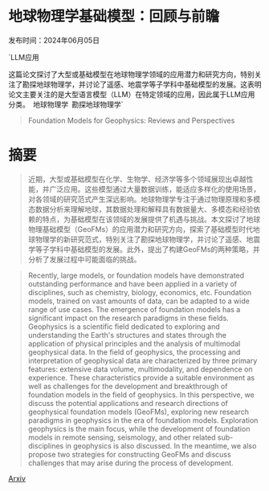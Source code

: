# 地球物理学基础模型：回顾与前瞻

发布时间：2024年06月05日

`LLM应用

这篇论文探讨了大型或基础模型在地球物理学领域的应用潜力和研究方向，特别关注了勘探地球物理学，并讨论了遥感、地震学等子学科中基础模型的发展。这表明论文主要关注的是大型语言模型（LLM）在特定领域的应用，因此属于LLM应用分类。` `地球物理学` `勘探地球物理学`

> Foundation Models for Geophysics: Reviews and Perspectives

# 摘要

> 近期，大型或基础模型在化学、生物学、经济学等多个领域展现出卓越性能，并广泛应用。这些模型通过大量数据训练，能适应多样化的使用场景，对各领域的研究范式产生深远影响。地球物理学专注于通过物理原理和多模态数据分析来理解地球，其数据处理和解释具有数据量大、多模态和经验依赖的特点，为基础模型在该领域的发展提供了机遇与挑战。本文探讨了地球物理基础模型（GeoFMs）的应用潜力和研究方向，探索了基础模型时代地球物理学的新研究范式，特别关注了勘探地球物理学，并讨论了遥感、地震学等子学科中基础模型的发展。此外，提出了构建GeoFMs的两种策略，并分析了发展过程中可能面临的挑战。

> Recently, large models, or foundation models have demonstrated outstanding performance and have been applied in a variety of disciplines, such as chemistry, biology, economics, etc. Foundation models, trained on vast amounts of data, can be adapted to a wide range of use cases. The emergence of foundation models has a significant impact on the research paradigms in these fields. Geophysics is a scientific field dedicated to exploring and understanding the Earth's structures and states through the application of physical principles and the analysis of multimodal geophysical data. In the field of geophysics, the processing and interpretation of geophysical data are characterized by three primary features: extensive data volume, multimodality, and dependence on experience. These characteristics provide a suitable environment as well as challenges for the development and breakthrough of foundation models in the field of geophysics. In this perspective, we discuss the potential applications and research directions of geophysical foundation models (GeoFMs), exploring new research paradigms in geophysics in the era of foundation models. Exploration geophysics is the main focus, while the development of foundation models in remote sensing, seismology, and other related sub-disciplines in geophysics is also discussed. In the meantime, we also propose two strategies for constructing GeoFMs and discuss challenges that may arise during the process of development.

[Arxiv](https://arxiv.org/abs/2406.03163)